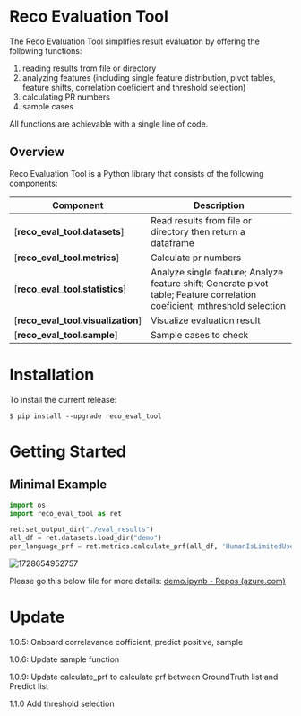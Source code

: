 # Reco Evaluation Tool

The Reco Evaluation Tool simplifies result evaluation by offering the following functions:

1. reading results from file or directory
2. analyzing features (including single feature distribution, pivot tables, feature shifts, correlation  coeficient and threshold selection)
3. calculating PR numbers
4. sample cases

All functions are achievable with a single line of code.

## Overview

Reco Evaluation Tool is a Python library that consists of the following components:


| Component                          | Description                                                                                                                |
| ---------------------------------- | -------------------------------------------------------------------------------------------------------------------------- |
| [**reco_eval_tool.datasets**]      | Read results from file or directory then return a dataframe                                                                |
| [**reco_eval_tool.metrics**]       | Calculate pr numbers                                                                                                       |
| [**reco_eval_tool.statistics**]    | Analyze single feature; Analyze feature shift; Generate pivot table; Feature correlation  coeficient; mthreshold selection |
| [**reco_eval_tool.visualization**] | Visualize evaluation result                                                                                                |
| [**reco_eval_tool.sample**]        | Sample cases to check                                                                                                      |

# Installation

To install the current release:

```shell
$ pip install --upgrade reco_eval_tool
```

# Getting Started

## Minimal Example

```python
import os
import reco_eval_tool as ret

ret.set_output_dir("./eval_results")
all_df = ret.datasets.load_dir("demo")
per_language_prf = ret.metrics.calculate_prf(all_df, 'HumanIsLimitedUse', 'GPTIsLimitedUseV6', 'Language')
```

![1728654952757](images/README/1728654952757.png)

Please go this below file for more details: [demo.ipynb - Repos (azure.com)](https://dev.azure.com/msasg/ContentServices/_git/RecoNF?path=/users/mingleiguo/reco_eval_tool/official/examples/demo.ipynb&_a=preview)

# Update

1.0.5: Onboard correlavance cofficient, predict positive, sample

1.0.6: Update sample function

1.0.9: Update calculate_prf to calculate prf between GroundTruth list and Predict list

1.1.0 Add threshold selection
